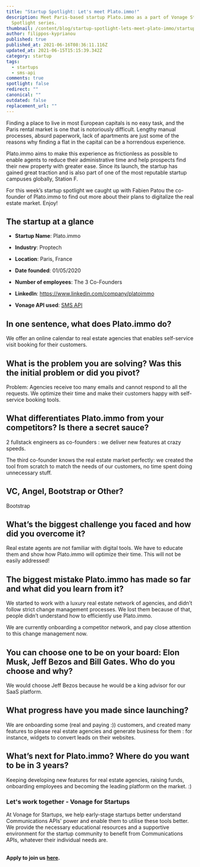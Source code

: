 ```yaml
---
title: "Startup Spotlight: Let's meet Plato.immo!"
description: Meet Paris-based startup Plato.immo as a part of Vonage Startup
  Spotlight series.
thumbnail: /content/blog/startup-spotlight-lets-meet-plato-immo/startups_plato_1200x600.png
author: filippos-kyprianou
published: true
published_at: 2021-06-16T08:36:11.116Z
updated_at: 2021-06-15T15:15:39.342Z
category: startup
tags:
  - startups
  - sms-api
comments: true
spotlight: false
redirect: ""
canonical: ""
outdated: false
replacement_url: ""
---
```

Finding a place to live in most European capitals is no easy task, and the Paris rental market is one that is notoriously difficult. Lengthy manual processes, absurd paperwork, lack of apartments are just some of the reasons why finding a flat in the capital can be a horrendous experience.

Plato.immo aims to make this experience as frictionless as possible to enable agents to reduce their administrative time and help prospects find their new property with greater ease. Since its launch, the startup has gained great traction and is also part of one of the most reputable startup campuses globally, Station F.

For this week’s startup spotlight we caught up with Fabien Patou the co-founder of Plato.immo to find out more about their plans to digitalize the real estate market. Enjoy!

## The startup at a glance

* **Startup Name**: Plato.immo

* **Industry**: Proptech

* **Location**: Paris, France

* **Date founded**: 01/05/2020

* **Number of employees**: The 3 Co-Founders

* **LinkedIn**: <https://www.linkedin.com/company/platoimmo>

* **Vonage API used**: [SMS API](https://developer.vonage.com/messaging/sms/overview)

## In one sentence, what does Plato.immo do?

We offer an online calendar to real estate agencies that enables self-service visit booking for their customers.

## What is the problem you are solving? Was this the initial problem or did you pivot?

Problem: Agencies receive too many emails and cannot respond to all the requests. We optimize their time and make their customers happy with self-service booking tools.

## What differentiates Plato.immo from your competitors? Is there a secret sauce?

2 fullstack engineers as co-founders : we deliver new features at crazy speeds.

The third co-founder knows the real estate market perfectly: we created the tool from scratch to match the needs of our customers, no time spent doing unnecessary stuff. 

## VC, Angel, Bootstrap or Other?

Bootstrap

## What’s the biggest challenge you faced and how did you overcome it?

Real estate agents are not familiar with digital tools. We have to educate them and show how Plato.immo will optimize their time. This will not be easily addressed!

## The biggest mistake Plato.immo has made so far and what did you learn from it?

We started to work with a luxury real estate network of agencies, and didn’t follow strict change management processes. We lost them because of that, people didn’t understand how to efficiently use Plato.immo.

We are currently onboarding a competitor network, and pay close attention to this change management now.

## You can choose one to be on your board: Elon Musk, Jeff Bezos and Bill Gates. Who do you choose and why? 

We would choose Jeff Bezos because he would be a king advisor for our SaaS platform.

## What progress have you made since launching? 

We are onboarding some (real and paying :)) customers, and created many features to please real estate agencies and generate business for them : for instance, widgets to convert leads on their websites.

## What’s next for Plato.immo? Where do you want to be in 3 years?

Keeping developing new features for real estate agencies, raising funds, onboarding employees and becoming the leading platform on the market. :)

### Let's work together - Vonage for Startups

At Vonage for Startups, we help early-stage startups better understand Communications APIs' power and enable them to utilise these tools better. We provide the necessary educational resources and a supportive environment for the startup community to benefit from Communications APIs, whatever their individual needs are.

**\
Apply to join us [here](https://vonage.dev/3d093hA).**